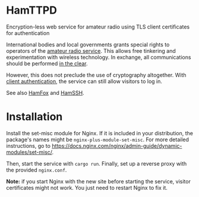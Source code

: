 # HamTTPD

Encryption-less web service for amateur radio using TLS client certificates for authentication

International bodies and local governments grants special rights to operators of the [amateur radio service](https://en.wikipedia.org/wiki/Amateur_radio).
This allows free tinkering and experimentation with wireless technology.
In exchange, all communications should be performed [in the clear](https://qsantos.fr/2022/12/21/ham-crypto/).

However, this does not preclude the use of cryptography altogether.
With [client authentication](https://blog.cloudflare.com/introducing-tls-client-auth/), the service can still allow visitors to log in.

See also [HamFox](https://github.com/qsantos/hamfox) and [HamSSH](https://github.com/qsantos/hamssh).

# Installation

Install the set-misc module for Nginx.
If it is included in your distribution, the package's names might be `nginx-plus-module-set-misc`.
For more detailed instructions, go to <https://docs.nginx.com/nginx/admin-guide/dynamic-modules/set-misc/>.

Then, start the service with `cargo run`. Finally, set up a reverse proxy with the provided `nginx.conf`.

**Note:** if you start Nginx with the new site before starting the service,
visitor certificates might not work. You just need to restart Nginx to fix it.
